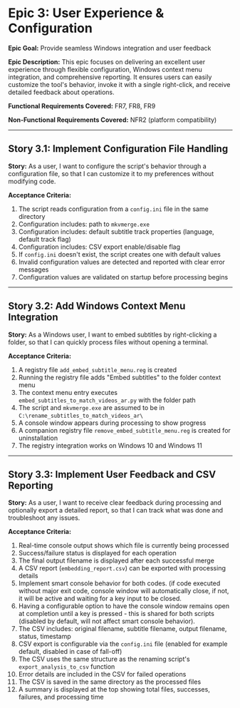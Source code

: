 # Epic 3: User Experience & Configuration

**Epic Goal:** Provide seamless Windows integration and user feedback

**Epic Description:**
This epic focuses on delivering an excellent user experience through flexible configuration, Windows context menu integration, and comprehensive reporting. It ensures users can easily customize the tool's behavior, invoke it with a single right-click, and receive detailed feedback about operations.

**Functional Requirements Covered:** FR7, FR8, FR9

**Non-Functional Requirements Covered:** NFR2 (platform compatibility)

---

## Story 3.1: Implement Configuration File Handling

**Story:**
As a user, I want to configure the script's behavior through a configuration file, so that I can customize it to my preferences without modifying code.

**Acceptance Criteria:**
1. The script reads configuration from a `config.ini` file in the same directory
2. Configuration includes: path to `mkvmerge.exe`
3. Configuration includes: default subtitle track properties (language, default track flag)
4. Configuration includes: CSV export enable/disable flag
5. If `config.ini` doesn't exist, the script creates one with default values
6. Invalid configuration values are detected and reported with clear error messages
7. Configuration values are validated on startup before processing begins

---

## Story 3.2: Add Windows Context Menu Integration

**Story:**
As a Windows user, I want to embed subtitles by right-clicking a folder, so that I can quickly process files without opening a terminal.

**Acceptance Criteria:**
1. A registry file `add_embed_subtitle_menu.reg` is created
2. Running the registry file adds "Embed subtitles" to the folder context menu
3. The context menu entry executes `embed_subtitles_to_match_videos_ar.py` with the folder path
4. The script and `mkvmerge.exe` are assumed to be in `C:\rename_subtitles_to_match_videos_ar\`
5. A console window appears during processing to show progress
6. A companion registry file `remove_embed_subtitle_menu.reg` is created for uninstallation
7. The registry integration works on Windows 10 and Windows 11

---

## Story 3.3: Implement User Feedback and CSV Reporting

**Story:**
As a user, I want to receive clear feedback during processing and optionally export a detailed report, so that I can track what was done and troubleshoot any issues.

**Acceptance Criteria:**
1. Real-time console output shows which file is currently being processed
2. Success/failure status is displayed for each operation
3. The final output filename is displayed after each successful merge
4. A CSV report (`embedding_report.csv`) can be exported with processing details
5. Implement smart console behavior for both codes. (if code executed without major exit code, console window will automatically close, if not, it will be active and waiting for a key input to be closed.
7. Having a configurable option to have the console window remains open at completion until a key is pressed - this is shared for both scripts (disabled by default, will not affect smart console behavior).
5. The CSV includes: original filename, subtitle filename, output filename, status, timestamp
6. CSV export is configurable via the `config.ini` file (enabled for example default, disabled in case of fall-off)
7. The CSV uses the same structure as the renaming script's `export_analysis_to_csv` function
8. Error details are included in the CSV for failed operations
9. The CSV is saved in the same directory as the processed files
10. A summary is displayed at the top showing total files, successes, failures, and processing time
